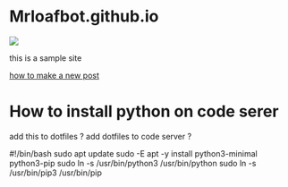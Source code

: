 # Mrloafbot.github.io

![](https://github.com/mrloafbot/mrloafbot.github.io/actions/workflows/pages/badge.svg)


this is a sample site

[how to make a new post](docs/How-To-Make-A-New-Post.md)


# How to install python on code serer

add this to dotfiles ? add dotfiles to code server ? 

#!/bin/bash
sudo apt update
sudo -E apt -y install python3-minimal python3-pip
sudo ln -s /usr/bin/python3 /usr/bin/python
sudo ln -s /usr/bin/pip3 /usr/bin/pip
